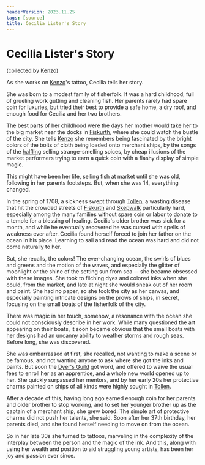 ```yaml
---
headerVersion: 2023.11.25
tags: [source]
title: Cecilia Lister's Story
---
```

# Cecilia Lister's Story
([collected by](<../session-notes/session-81-dufr.md>) [Kenzo](<../../../people/pcs/dunmar-fellowship/kenzo.md>))

As she works on [Kenzo](<../../../people/pcs/dunmar-fellowship/kenzo.md>)'s tattoo, Cecilia tells her story. 

She was born to a modest family of fisherfolk. It was a hard childhood, full of grueling work gutting and cleaning fish. Her parents rarely had spare coin for luxuries, but tried their best to provide a safe home, a dry roof, and enough food for Cecilia and her two brothers. 

The best parts of her childhood were the days her mother would take her to the big market near the docks in [Fiskurth](<../../../gazetteer/western-green-sea/tollen/fiskurth.md>), where she could watch the bustle of the city. She tells [Kenzo](<../../../people/pcs/dunmar-fellowship/kenzo.md>) she remembers being fascinated by the bright colors of the bolts of cloth being loaded onto merchant ships, by the songs of the [halfling](<../../../species/children-of-the-embodied-gods/halflings/halflings.md>) selling strange-smelling spices, by cheap illusions of the market performers trying to earn a quick coin with a flashy display of simple magic. 

This might have been her life, selling fish at market until she was old, following in her parents footsteps. But, when she was 14, everything changed. 

In the spring of 1708, a sickness swept through [Tollen](<../../../gazetteer/western-green-sea/tollen/tollen.md>), a wasting disease that hit the crowded streets of [Fiskurth](<../../../gazetteer/western-green-sea/tollen/fiskurth.md>) and [Skepwalk](<../../../gazetteer/western-green-sea/tollen/skepwalk.md>) particularly hard, especially among the many families without spare coin or labor to donate to a temple for a blessing of healing. Cecilia's older brother was sick for a month, and while he eventually recovered he was cursed with spells of weakness ever after. Cecilia found herself forced to join her father on the ocean in his place. Learning to sail and read the ocean was hard and did not come naturally to her. 

But, she recalls, the colors! The ever-changing ocean, the swirls of blues and greens and the motion of the waves, and especially the glitter of moonlight or the shine of the setting sun from sea -- she became obsessed with these images. She took to filching dyes and colored inks when she could, from the market, and late at night she would sneak out of her room and paint. She had no paper, so she took the city as her canvas, and especially painting intricate designs on the prows of ships, in secret, focusing on the small boats of the fisherfolk of the city. 

There was magic in her touch, somehow, a resonance with the ocean she could not consciously describe in her work. While many questioned the art appearing on their boats, it soon became obvious that the small boats with her designs had an uncanny ability to weather storms and rough seas. Before long, she was discovered. 

She was embarrassed at first, she recalled, not wanting to make a scene or be famous, and not wanting anyone to ask where she got the inks and paints. But soon the [Dyer's Guild](<../../../groups/tollen-guilds/dyer-s-guild.md>) got word, and offered to waive the usual fees to enroll her as an apprentice, and a whole new world opened up to her. She quickly surpassed her mentors, and by her early 20s her protective charms painted on ships of all kinds were highly sought in [Tollen](<../../../gazetteer/western-green-sea/tollen/tollen.md>).

After a decade of this, having long ago earned enough coin for her parents and older brother to stop working, and to set her younger brother up as the captain of a merchant ship, she grew bored. The simple art of protective charms did not push her talents, she said.  Soon after her 37th birthday, her parents died, and she found herself needing to move on from the ocean.

So in her late 30s she turned to tattoos, marveling in the complexity of the interplay between the person and the magic of the ink. And this, along with using her wealth and position to aid struggling young artists, has been her joy and passion ever since. 